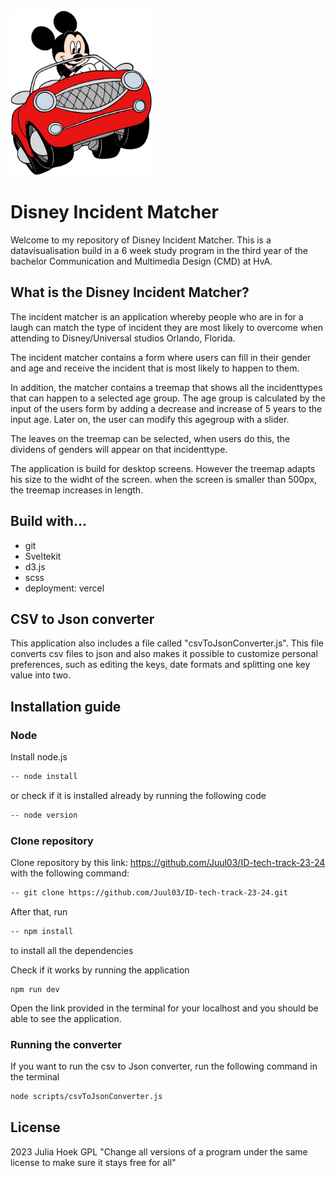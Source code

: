 <img src="./my-app/static/img/mickeyfavicon.png" width="45%" max-height="100px">

# Disney Incident Matcher
Welcome to my repository of Disney Incident Matcher. This is a datavisualisation build in a 6 week study program in the third year of the bachelor Communication and Multimedia Design (CMD) at HvA.

## What is the Disney Incident Matcher?
The incident matcher is an application whereby people who are in for a laugh can match the type of incident they are most likely to overcome when attending to Disney/Universal studios Orlando, Florida.

The incident matcher contains a form where users can fill in their gender and age and receive the incident that is most likely to happen to them.

In addition, the matcher contains a treemap that shows all the incidenttypes that can happen to a selected age group. The age group is calculated by the input of the users form by adding a decrease and increase of 5 years to the input age. Later on, the user can modify this agegroup with a slider.

The leaves on the treemap can be selected, when users do this, the dividens of genders will appear on that incidenttype.

The application is build for desktop screens. However the treemap adapts his size to the widht of the screen. when the screen is smaller than 500px, the treemap increases in length.


## Build with...
* git
* Sveltekit
* d3.js
* scss
* deployment: vercel

## CSV to Json converter
This application also includes a file called "csvToJsonConverter.js". This file converts csv files to json and also makes it possible to customize personal preferences, such as editing the keys, date formats and splitting one key value into two.

## Installation guide
### Node
Install node.js
```bash
-- node install
```
or check if it is installed already by running the following code
```bash
-- node version
```

### Clone repository
Clone repository by this link: https://github.com/Juul03/ID-tech-track-23-24 with the following command:
```bash
-- git clone https://github.com/Juul03/ID-tech-track-23-24.git
```

After that, run
```bash
-- npm install
```
to install all the dependencies 

Check if it works by running the application
```
npm run dev
```

Open the link provided in the terminal for your localhost and you should be able to see the application.

### Running the converter
If you want to run the csv to Json converter, run the following command in the terminal

```bash
node scripts/csvToJsonConverter.js
```

## License
2023 Julia Hoek GPL
"Change all versions of a program under the same license to make sure it stays free for all"

